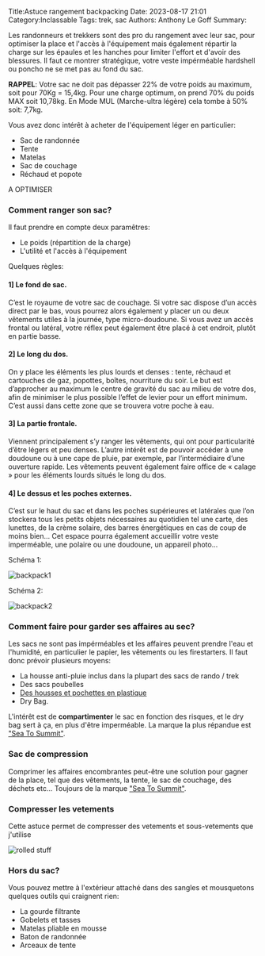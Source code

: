 Title:Astuce rangement backpacking
Date: 2023-08-17 21:01
Category:Inclassable
Tags: trek, sac
Authors: Anthony Le Goff
Summary:

Les randonneurs et trekkers sont des pro du rangement avec leur sac, pour optimiser la place et l'accès à l'équipement mais également répartir la charge sur les épaules et les hanches pour limiter l'effort et d'avoir des blessures. Il faut ce montrer stratégique, votre veste impérméable hardshell ou poncho ne se met pas au fond du sac. 

**RAPPEL**: Votre sac ne doit pas dépasser 22% de votre poids au maximum, soit pour 70Kg = 15,4kg. Pour une charge optimum, on prend 70% du poids MAX soit 10,78kg. En Mode MUL (Marche-ultra légère) cela tombe à 50% soit: 7,7kg.

Vous avez donc intérêt à acheter de l'équipement léger en particulier:

* Sac de randonnée
* Tente
* Matelas
* Sac de couchage
* Réchaud et popote

A OPTIMISER

### Comment ranger son sac?

Il faut prendre en compte deux paramêtres:

* Le poids (répartition de la charge)
* L'utilité et l'accès à l'équipement

Quelques règles:

#### 1] Le fond de sac.
C’est le royaume de votre sac de couchage. Si votre sac dispose d’un accès direct par le bas, vous pourrez alors également y placer un ou deux vêtements utiles à la journée, type micro-doudoune. Si vous avez un accès frontal ou latéral, votre réflex peut également être placé à cet endroit, plutôt en partie basse.

#### 2] Le long du dos. 
On y place les éléments les plus lourds et denses : tente, réchaud et cartouches de gaz, popottes, boîtes, nourriture du soir. Le but est d’approcher au maximum le centre de gravité du sac au milieu de votre dos, afin de minimiser le plus possible l’effet de levier pour un effort minimum. C’est aussi dans cette zone que se trouvera votre poche à eau.

#### 3] La partie frontale. 
Viennent principalement s’y ranger les vêtements, qui ont pour particularité d’être légers et peu denses. L’autre intérêt est de pouvoir accéder à une doudoune ou à une cape de pluie, par exemple, par l’intermédiaire d’une ouverture rapide. Les vêtements peuvent également faire office de « calage » pour les éléments lourds situés le long du dos.

#### 4] Le dessus et les poches externes. 
C’est sur le haut du sac et dans les poches supérieures et latérales que l’on stockera tous les petits objets nécessaires au quotidien tel une carte, des lunettes, de la crème solaire, des barres énergétiques en cas de coup de moins bien… Cet espace pourra également accueillir votre veste imperméable, une polaire ou une doudoune, un appareil photo...

Schéma 1:

![backpack1](images/backpack-conf.jpeg)

Schéma 2:

![backpack2](images/backpack-conf2.jpeg)


### Comment faire pour garder ses affaires au sec?

Les sacs ne sont pas impérméables et les affaires peuvent prendre l'eau et l'humidité, en particulier le papier, les vêtements ou les firestarters. Il faut donc prévoir plusieurs moyens:

* La housse anti-pluie inclus dans la plupart des sacs de rando / trek
* Des sacs poubelles
* [Des housses et pochettes en plastique](https://www.auvieuxcampeur.fr/activites/randonnee/sacs-a-dos-organisation-et-rangement/pochettes-etanches.html)
* Dry Bag.

L'intérêt est de **compartimenter** le sac en fonction des risques, et le dry bag sert à ça, en plus d'être imperméable. La marque la plus répandue est ["Sea To Summit"](https://seatosummit.fr/fr/95-sacs-etanches).

### Sac de compression

Comprimer les affaires encombrantes peut-être une solution pour gagner de la place, tel que des vêtements, la tente, le sac de couchage, des déchets etc... Toujours de la marque ["Sea To Summit"](https://seatosummit.fr/fr/96-compression-et-rangement).

### Compresser les vetements

Cette astuce permet de compresser des vetements et sous-vetements que j'utilise

![rolled stuff](images/rolled-stuff.jpeg)

### Hors du sac?

Vous pouvez mettre à l'extérieur attaché dans des sangles et mousquetons quelques outils qui craignent rien:

* La gourde filtrante
* Gobelets et tasses
* Matelas pliable en mousse
* Baton de randonnée
* Arceaux de tente
